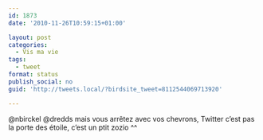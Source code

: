 ```yaml
---
id: 1873
date: '2010-11-26T10:59:15+01:00'

layout: post
categories:
  - Vis ma vie
tags:
  - tweet
format: status
publish_social: no
guid: 'http://tweets.local/?birdsite_tweet=8112544069713920'

---
```


@nbirckel @dredds mais vous arrêtez avec vos chevrons, Twitter c’est pas la porte des étoile, c’est un ptit zozio ^^